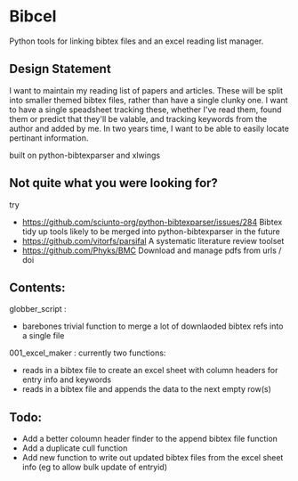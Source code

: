 # Bibcel
Python tools for linking bibtex files and an excel reading list manager.

## Design Statement

I want to maintain my reading list of papers and articles. These will be split into smaller themed bibtex files, rather than have a single clunky one. I want to have a single speadsheet tracking these, whether I've read them, found them or predict that they'll be valable, and tracking keywords from the author and added by me.
In two years time, I want to be able to easily locate pertinant information.

built on python-bibtexparser and xlwings

## Not quite what you were looking for?
try
* https://github.com/sciunto-org/python-bibtexparser/issues/284  Bibtex tidy up tools likely to be merged into python-bibtexparser in the future
* https://github.com/vitorfs/parsifal  A systematic literature review toolset
* https://github.com/Phyks/BMC Download and manage pdfs from urls / doi

## Contents:
globber_script : 
* barebones trivial function to merge a lot of downlaoded bibtex refs into a single file

001_excel_maker : currently two functions: 
* reads in a bibtex file to create an excel sheet with column headers for entry info and keywords 
* reads in a bibtex file and appends the data to the next empty row(s)

## Todo:
* Add a better coloumn header finder to the append bibtex file function
* Add a duplicate cull function
* Add new function to write out updated bibtex files from the excel sheet info (eg to allow bulk update of entryid)
